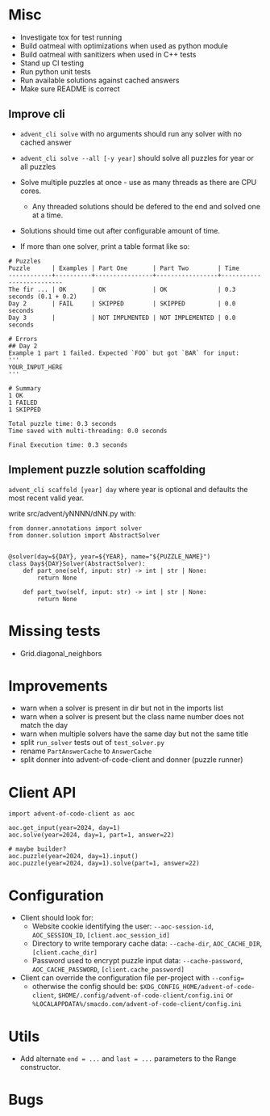 # Misc
- Investigate tox for test running
- Build oatmeal with optimizations when used as python module
- Build oatmeal with sanitizers when used in C++ tests
- Stand up CI testing
 - Run python unit tests
 - Run available solutions against cached answers
- Make sure README is correct

## Improve cli
- `advent_cli solve` with no arguments should run any solver with no cached answer
- `advent_cli solve --all [-y year]` should solve all puzzles for year or all puzzles
- Solve multiple puzzles at once - use as many threads as there are CPU cores.
  - Any threaded solutions should be defered to the end and solved one at a time.
- Solutions should time out after configurable amount of time.

- If more than one solver, print a table format like so:

```
# Puzzles
Puzzle      | Examples | Part One       | Part Two        | Time
------------+----------+----------------+-----------------+--------------------------
The fir ... | OK       | OK             | OK              | 0.3 seconds (0.1 + 0.2)
Day 2       | FAIL     | SKIPPED        | SKIPPED         | 0.0 seconds
Day 3       |          | NOT IMPLMENTED | NOT IMPLEMENTED | 0.0 seconds

# Errors
## Day 2
Example 1 part 1 failed. Expected `FOO` but got `BAR` for input:
'''
YOUR_INPUT_HERE
'''

# Summary
1 OK
1 FAILED
1 SKIPPED

Total puzzle time: 0.3 seconds
Time saved with multi-threading: 0.0 seconds

Final Execution time: 0.3 seconds
```

## Implement puzzle solution scaffolding
`advent_cli scaffold [year] day`
where year is optional and defaults the most recent valid year.

write src/advent/yNNNN/dNN.py with:

```
from donner.annotations import solver
from donner.solution import AbstractSolver


@solver(day=${DAY}, year=${YEAR}, name="${PUZZLE_NAME}")
class Day${DAY}Solver(AbstractSolver):
    def part_one(self, input: str) -> int | str | None:
        return None

    def part_two(self, input: str) -> int | str | None:
        return None
```

# Missing tests
- Grid.diagonal_neighbors

# Improvements
- warn when a solver is present in dir but not in the imports list
- warn when a solver is present but the class name number does not match the day
- warn when multiple solvers have the same day but not the same title
- split `run_solver` tests out of `test_solver.py`
- rename `PartAnswerCache` to `AnswerCache`
- split donner into advent-of-code-client and donner (puzzle runner)

# Client API
```
import advent-of-code-client as aoc

aoc.get_input(year=2024, day=1)
aoc.solve(year=2024, day=1, part=1, answer=22)

# maybe builder?
aoc.puzzle(year=2024, day=1).input()
aoc.puzzle(year=2024, day=1).solve(part=1, answer=22)
```

# Configuration
- Client should look for:
  - Website cookie identifying the user: `--aoc-session-id`, `AOC_SESSION_ID`, `[client.aoc_session_id]`
  - Directory to write temporary cache data: `--cache-dir`, `AOC_CACHE_DIR`, `[client.cache_dir]`
  - Password used to encrypt puzzle input data: `--cache-password`, `AOC_CACHE_PASSWORD`, `[client.cache_password]`
- Client can override the configuration file per-project with `--config=`
  - otherwise the config should be: `$XDG_CONFIG_HOME/advent-of-code-client`, `$HOME/.config/advent-of-code-client/config.ini` or `%LOCALAPPDATA%/smacdo.com/advent-of-code-client/config.ini`


# Utils
- Add alternate `end = ...` and `last = ...` parameters to the Range constructor.

# Bugs
